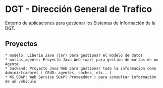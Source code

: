 # DGT - Dirección General de Trafico

Entorno de aplicaciones para gestionar los Sistemas de Información de la DGT.

## Proyectos

	* modelo: Liberia Java (jar) para gestionar el modelo de datos
	* multas_agente: Proyecto Java Web (war) para gestion de multas de un Agente
	* backend: Proyecto Java Web para gestionar toda la información como Administradores ( CRUD: agentes, coches, etc.. )
	* WS_SOAP: Web Service SOAP( Proveeddor ) para consultar información de un vehiculo
	